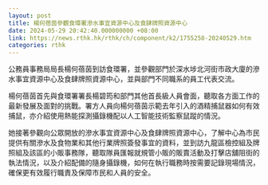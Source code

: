 ```yaml
---
layout: post
title: 楊何蓓茵參觀食環署滲水事宜資源中心及食肆牌照資源中心
date: 2024-05-29 20:42:40.000000000 +08:00
link: https://news.rthk.hk/rthk/ch/component/k2/1755258-20240529.htm
categories: rthk
---
```


公務員事務局局長楊何蓓茵到訪食環署，並參觀部門於深水埗北河街市政大廈的滲水事宜資源中心及食肆牌照資源中心，並與部門不同職系的員工代表交流。

楊何蓓茵首先與食環署署長楊碧筠和部門其他首長級人員會面，聽取各方面工作的最新發展及面對的挑戰。署方人員向楊何蓓茵示範去年引入的酒精捕鼠器如何有效捕鼠，亦介紹使用熱能探測攝錄機配以人工智能技術監察鼠蹤的情況。

她接著參觀向公眾開放的滲水事宜資源中心及食肆牌照資源中心，了解中心為市民提供有關滲水及食物業和其他行業牌照簽發事宜的資料，並到訪九龍區檢控組及牌照組及該區的小販事務隊，聽取隊員匯報就規管小販的販賣活動及打擊店舖阻街的執法情況，以及介紹配備的隨身攝錄機，如何在執行職務時按需要記錄現場情況，確保更有效履行職責及保障市民和人員的安全。

